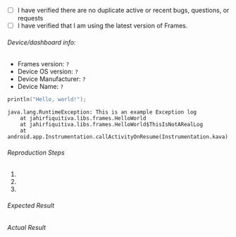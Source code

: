 - [ ] I have verified there are no duplicate active or recent bugs, questions, or requests
- [ ] I have verified that I am using the latest version of Frames.

###### Device/dashboard info:
 - Frames version: `?`
 - Device OS version: `?`
 - Device Manufacturer: `?`
 - Device Name: `?`

<!-- Please wrap code with correct syntax highlighting. -->

```kotlin
println("Hello, world!");
```

<!-- Please wrap logs with Gradle syntax highlighting (it makes them look better): -->

```Gradle
java.lang.RuntimeException: This is an example Exception log
    at jahirfiquitiva.libs.frames.HelloWorld
    at jahirfiquitiva.libs.frames.HelloWorld$ThisIsNotARealLog
    at android.app.Instrumentation.callActivityOnResume(Instrumentation.kava)
```
 
###### Reproduction Steps

1. 
2. 
3. 

###### Expected Result



###### Actual Result

